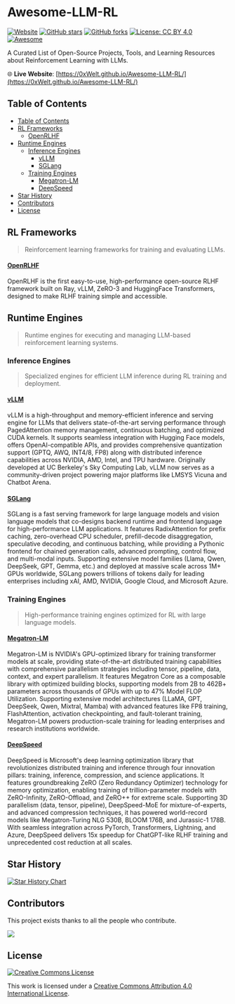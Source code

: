 # Awesome-LLM-RL

[![Website](https://img.shields.io/website?url=https%3A%2F%2F0xWelt.github.io%2FAwesome-LLM-RL%2F&label=Live%20Site)](https://0xWelt.github.io/Awesome-LLM-RL/)
[![GitHub stars](https://img.shields.io/github/stars/0xWelt/Awesome-LLM-RL?style=social)](https://github.com/0xWelt/Awesome-LLM-RL)
[![GitHub forks](https://img.shields.io/github/forks/0xWelt/Awesome-LLM-RL?style=social)](https://github.com/0xWelt/Awesome-LLM-RL/fork)
[![License: CC BY 4.0](https://img.shields.io/badge/License-CC%20BY%204.0-lightgrey.svg)](https://creativecommons.org/licenses/by/4.0/)
[![Awesome](https://awesome.re/badge.svg)](https://awesome.re)

A Curated List of Open-Source Projects, Tools, and Learning Resources about Reinforcement Learning with LLMs.

🌐 **Live Website**: [https://0xWelt.github.io/Awesome-LLM-RL/](https://0xWelt.github.io/Awesome-LLM-RL/)

## Table of Contents

- [Table of Contents](#table-of-contents)
- [RL Frameworks](#rl-frameworks)
    - [OpenRLHF](#openrlhf)
- [Runtime Engines](#runtime-engines)
  - [Inference Engines](#inference-engines)
    - [vLLM](#vllm)
    - [SGLang](#sglang)
  - [Training Engines](#training-engines)
    - [Megatron-LM](#megatron-lm)
    - [DeepSpeed](#deepspeed)
- [Star History](#star-history)
- [Contributors](#contributors)
- [License](#license)

## RL Frameworks

> Reinforcement learning frameworks for training and evaluating LLMs.

#### [OpenRLHF](https://github.com/OpenRLHF/OpenRLHF)

OpenRLHF is the first easy-to-use, high-performance open-source RLHF framework built on Ray, vLLM, ZeRO-3 and HuggingFace Transformers, designed to make RLHF training simple and accessible.


## Runtime Engines

> Runtime engines for executing and managing LLM-based reinforcement learning systems.

### Inference Engines

> Specialized engines for efficient LLM inference during RL training and deployment.

#### [vLLM](https://github.com/vllm-project/vllm)

vLLM is a high-throughput and memory-efficient inference and serving engine for LLMs that delivers state-of-the-art serving performance through PagedAttention memory management, continuous batching, and optimized CUDA kernels. It supports seamless integration with Hugging Face models, offers OpenAI-compatible APIs, and provides comprehensive quantization support (GPTQ, AWQ, INT4/8, FP8) along with distributed inference capabilities across NVIDIA, AMD, Intel, and TPU hardware. Originally developed at UC Berkeley's Sky Computing Lab, vLLM now serves as a community-driven project powering major platforms like LMSYS Vicuna and Chatbot Arena.

#### [SGLang](https://github.com/sgl-project/sglang)

SGLang is a fast serving framework for large language models and vision language models that co-designs backend runtime and frontend language for high-performance LLM applications. It features RadixAttention for prefix caching, zero-overhead CPU scheduler, prefill-decode disaggregation, speculative decoding, and continuous batching, while providing a Pythonic frontend for chained generation calls, advanced prompting, control flow, and multi-modal inputs. Supporting extensive model families (Llama, Qwen, DeepSeek, GPT, Gemma, etc.) and deployed at massive scale across 1M+ GPUs worldwide, SGLang powers trillions of tokens daily for leading enterprises including xAI, AMD, NVIDIA, Google Cloud, and Microsoft Azure.

### Training Engines

> High-performance training engines optimized for RL with large language models.

#### [Megatron-LM](https://github.com/NVIDIA/Megatron-LM)

Megatron-LM is NVIDIA's GPU-optimized library for training transformer models at scale, providing state-of-the-art distributed training capabilities with comprehensive parallelism strategies including tensor, pipeline, data, context, and expert parallelism. It features Megatron Core as a composable library with optimized building blocks, supporting models from 2B to 462B+ parameters across thousands of GPUs with up to 47% Model FLOP Utilization. Supporting extensive model architectures (LLaMA, GPT, DeepSeek, Qwen, Mixtral, Mamba) with advanced features like FP8 training, FlashAttention, activation checkpointing, and fault-tolerant training, Megatron-LM powers production-scale training for leading enterprises and research institutions worldwide.

#### [DeepSpeed](https://github.com/deepspeedai/DeepSpeed)

DeepSpeed is Microsoft's deep learning optimization library that revolutionizes distributed training and inference through four innovation pillars: training, inference, compression, and science applications. It features groundbreaking ZeRO (Zero Redundancy Optimizer) technology for memory optimization, enabling training of trillion-parameter models with ZeRO-Infinity, ZeRO-Offload, and ZeRO++ for extreme scale. Supporting 3D parallelism (data, tensor, pipeline), DeepSpeed-MoE for mixture-of-experts, and advanced compression techniques, it has powered world-record models like Megatron-Turing NLG 530B, BLOOM 176B, and Jurassic-1 178B. With seamless integration across PyTorch, Transformers, Lightning, and Azure, DeepSpeed delivers 15x speedup for ChatGPT-like RLHF training and unprecedented cost reduction at all scales.

## Star History

[![Star History Chart](https://api.star-history.com/svg?repos=0xWelt/Awesome-LLM-RL&type=Date)](https://star-history.com/#0xWelt/Awesome-LLM-RL&Date)

## Contributors

This project exists thanks to all the people who contribute.

<a href="https://github.com/0xWelt/Awesome-LLM-RL/graphs/contributors">
  <img src="https://contrib.rocks/image?repo=0xWelt/Awesome-LLM-RL" />
</a>

## License

[![Creative Commons License](http://i.creativecommons.org/l/by/4.0/88x31.png)](https://creativecommons.org/licenses/by/4.0/)

This work is licensed under a
[Creative Commons Attribution 4.0 International License](http://creativecommons.org/licenses/by/4.0/).
